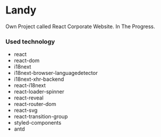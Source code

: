 # Landy
Own Project called React Corporate Website. In The Progress.

### Used technology
* react
* react-dom
* i18next
* i18next-browser-languagedetector
* i18next-xhr-backend
* react-i18next
* react-loader-spinner
* react-reveal
* react-router-dom
* react-svg
* react-transition-group
* styled-components
* antd
